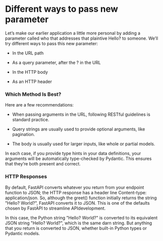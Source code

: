 # Different ways to pass new parameter

Let’s make our earlier application a little more personal by adding a parameter called who that addresses that plaintive Hello? to someone. We’ll try different ways to pass
this new parameter:

* In the URL path

* As a query parameter, after the ? in the URL

* In the HTTP body

* As an HTTP header

### Which Method Is Best?

Here are a few recommendations:

* When passing arguments in the URL, following RESTful guidelines is standard
practice.

* Query strings are usually used to provide optional arguments, like pagination.

* The body is usually used for larger inputs, like whole or partial models.

In each case, if you provide type hints in your data definitions, your arguments will be automatically type-checked by Pydantic. This ensures that they’re both present and correct.

### HTTP Responses

By default, FastAPI converts whatever you return from your endpoint function to JSON; the HTTP response has a header line Content-type: application/json. So, although the greet() function initially returns the string "Hello? World?", FastAPI
converts it to JSON. This is one of the defaults chosen by FastAPI to streamline APIdevelopment.

In this case, the Python string "Hello? World?" is converted to its equivalent JSON string "Hello? World?", which is the same darn string. But anything that you return
is converted to JSON, whether built-in Python types or Pydantic models.
